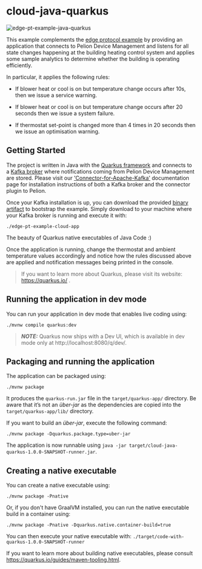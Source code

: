 # cloud-java-quarkus

![edge-pt-example-java-quarkus](https://i.ibb.co/gy0RTsB/java-quarkus.png "edge-pt-example-java-quarkus")

This example complements the [edge protocol example](https://github.com/PelionIoT/edge-pt-example) by providing an application that connects to Pelion Device Management and listens for all state changes happening at the building heating control system and applies some sample analytics to determine whether the building is operating efficiently. 

In particular, it applies the following rules:

- If blower heat or cool is on but temperature change occurs after 10s, then we issue a service warning.​

- If blower heat or cool is on but temperature change occurs after 20 seconds then we issue a system failure.

- If thermostat set-point is changed more than 4 times in 20 seconds then we issue an optimisation warning​.


## Getting Started

The project is written in Java with the [Quarkus framework](https://quarkus.io/)  and connects to a [Kafka broker](https://www.google.com/search?client=firefox-b-d&q=apache+kafka) where notifications coming from Pelion Device Management are stored. Please visit our ['Connector-for-Apache-Kafka'](https://github.com/PelionIoT/Connector-for-Apache-Kafka/tree/master/demo-example) documentation page for installation instructions of both a Kafka broker and the connector plugin to Pelion.

Once your Kafka installation is up, you can download the provided [binary artifact](https://github.com/PelionIoT/edge-pt-example/releases/download/0.1/edge-pt-example-cloud-app) to bootstrap the example. Simply download to your machine where your Kafka broker is running and execute it with:

```
./edge-pt-example-cloud-app
```

The beauty of Quarkus native executables of Java Code :)

Once the application is running, change the thermostat and ambient temperature values accordingly and notice how the rules discussed above are applied and notification messages being printed in the console.

> If you want to learn more about Quarkus, please visit its website: https://quarkus.io/ .



## Running the application in dev mode

You can run your application in dev mode that enables live coding using:
```shell script
./mvnw compile quarkus:dev
```

> **_NOTE:_**  Quarkus now ships with a Dev UI, which is available in dev mode only at http://localhost:8080/q/dev/.

## Packaging and running the application

The application can be packaged using:
```shell script
./mvnw package
```
It produces the `quarkus-run.jar` file in the `target/quarkus-app/` directory.
Be aware that it’s not an _über-jar_ as the dependencies are copied into the `target/quarkus-app/lib/` directory.

If you want to build an _über-jar_, execute the following command:
```shell script
./mvnw package -Dquarkus.package.type=uber-jar
```

The application is now runnable using `java -jar target/cloud-java-quarkus-1.0.0-SNAPSHOT-runner.jar`.

## Creating a native executable

You can create a native executable using: 
```shell script
./mvnw package -Pnative
```

Or, if you don't have GraalVM installed, you can run the native executable build in a container using: 
```shell script
./mvnw package -Pnative -Dquarkus.native.container-build=true
```

You can then execute your native executable with: `./target/code-with-quarkus-1.0.0-SNAPSHOT-runner`

If you want to learn more about building native executables, please consult https://quarkus.io/guides/maven-tooling.html.